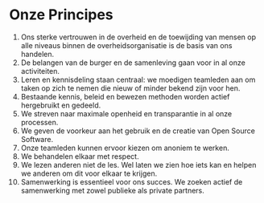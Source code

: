 # Onze Principes

1. Ons sterke vertrouwen in de overheid en de toewijding van mensen op alle niveaus binnen de overheidsorganisatie is
de basis van ons handelen.
1. De belangen van de burger en de samenleving gaan voor in al onze activiteiten.
1. Leren en kennisdeling staan centraal: we moedigen teamleden aan om taken op zich te nemen die nieuw of minder bekend
zijn voor hen.
1. Bestaande kennis, beleid en bewezen methoden worden actief hergebruikt en gedeeld.
1. We streven naar maximale openheid en transparantie in al onze processen.
1. We geven de voorkeur aan het gebruik en de creatie van Open Source Software.
1. Onze teamleden kunnen ervoor kiezen om anoniem te werken.
1. We behandelen elkaar met respect.
1. We lezen anderen niet de les. Wel laten we zien hoe iets kan en helpen we anderen om dit voor elkaar te krijgen.
1. Samenwerking is essentieel voor ons succes. We zoeken actief de samenwerking met zowel publieke als private partners.
